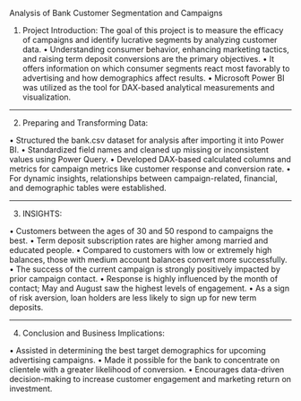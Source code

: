 Analysis of Bank Customer Segmentation and Campaigns
 
 1. Project Introduction: 
 The goal of this project is to measure the efficacy of campaigns and identify lucrative segments by analyzing customer data.
 • Understanding consumer behavior, enhancing marketing tactics, and raising term deposit conversions are the primary objectives.
 • It offers information on which consumer segments react most favorably to advertising and how demographics affect results.
 • Microsoft Power BI was utilized as the tool for DAX-based analytical measurements and visualization.
 ________________________________________
 2. Preparing and Transforming Data:

 • Structured the bank.csv dataset for analysis after importing it into Power BI.
 • Standardized field names and cleaned up missing or inconsistent values using Power Query.
 • Developed DAX-based calculated columns and metrics for campaign metrics like customer response and conversion rate.
 • For dynamic insights, relationships between campaign-related, financial, and demographic tables were established.

________________________________________
 3. INSIGHTS:

 • Customers between the ages of 30 and 50 respond to campaigns the best.
 • Term deposit subscription rates are higher among married and educated people.
 • Compared to customers with low or extremely high balances, those with medium account balances convert more successfully.
 • The success of the current campaign is strongly positively impacted by prior campaign contact.
 • Response is highly influenced by the month of contact; May and August saw the highest levels of engagement.
 • As a sign of risk aversion, loan holders are less likely to sign up for new term deposits.
 ________________________________________
 4. Conclusion and Business Implications:
 
 • Assisted in determining the best target demographics for upcoming advertising campaigns.
 • Made it possible for the bank to concentrate on clientele with a greater likelihood of conversion.
 • Encourages data-driven decision-making to increase customer engagement and marketing return on investment.


